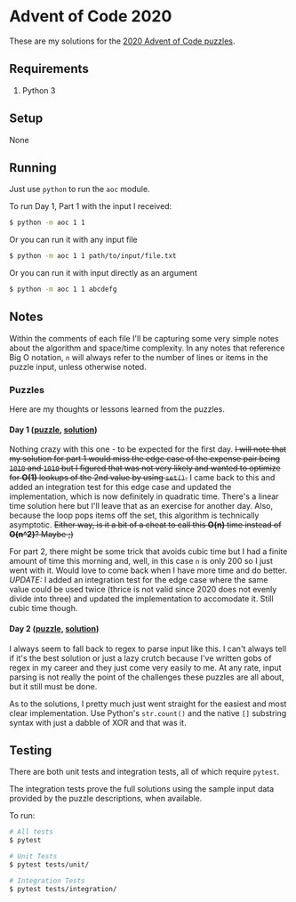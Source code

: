 # Advent of Code 2020

These are my solutions for the [2020 Advent of Code puzzles](https://adventofcode.com/2020).

## Requirements

 1. Python 3
 
## Setup

None

## Running

Just use `python` to run the `aoc` module.

To run Day 1, Part 1 with the input I received:

```bash
$ python -m aoc 1 1
```

Or you can run it with any input file

```bash
$ python -m aoc 1 1 path/to/input/file.txt
```

Or you can run it with input directly as an argument

```bash
$ python -m aoc 1 1 abcdefg
```

## Notes

Within the comments of each file I'll be capturing some very simple notes about the algorithm and space/time complexity.
In any notes that reference Big O notation, `n` will always refer to the number of lines or items in the puzzle input,
unless otherwise noted.

### Puzzles

Here are my thoughts or lessons learned from the puzzles.

#### Day 1 ([puzzle](https://adventofcode.com/2020/day/1), [solution](./aoc/solution/day01.py))

Nothing crazy with this one - to be expected for the first day. ~~I will note that my solution for part 1 would miss the
edge case of the expense pair being `1010` and `1010` but I figured that was not very likely and wanted to optimize for
**O(1)** lookups of the 2nd value by using `set()`.~~ I came back to this and added an integration test for this
edge case and updated the implementation, which is now definitely in quadratic time. There's a linear time solution here
but I'll leave that as an exercise for another day. Also, because the loop pops items off the set, this algorithm is
technically asymptotic. ~~Either way, is it a bit of a cheat to call this **O(n)** time instead of **O(n^2)**? Maybe ;)~~

For part 2, there might be some trick that avoids cubic time but I had a finite amount of time this morning and, well,
in this case `n` is only 200 so I just went with it. Would love to come back when I have more time and do better.
*UPDATE:* I added an integration test for the edge case where the same value could be used twice (thrice is not valid
since 2020 does not evenly divide into three) and updated the implementation to accomodate it. Still cubic time though.

#### Day 2 ([puzzle](https://adventofcode.com/2020/day/2), [solution](./aoc/solution/day02.py))

I always seem to fall back to regex to parse input like this. I can't always tell if it's the best solution or just a
lazy crutch because I've written gobs of regex in my career and they just come very easily to me. At any rate, input
parsing is not really the point of the challenges these puzzles are all about, but it still must be done.

As to the solutions, I pretty much just went straight for the easiest and most clear implementation. Use Python's
`str.count()` and the native `[]` substring syntax with just a dabble of XOR and that was it.

## Testing

There are both unit tests and integration tests, all of which require `pytest`.

The integration tests prove the full solutions using the sample input data provided by the puzzle descriptions, when
available.

To run:

```bash
# All tests
$ pytest

# Unit Tests
$ pytest tests/unit/

# Integration Tests
$ pytest tests/integration/

```
